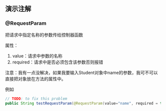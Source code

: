 ## 演示注解

### @RequestParam

把请求中指定名称的参数传给控制器函数

属性：
1. value：请求中参数的名称
2. required：请求中是否必须包含该参数否则报错

注意：我有一点没解决，如果我要输入Student对象中name的参数，我可不可以直接把对象放在方法的属性中。


例如

```Java
// TODO: to fix this problem
public String testRequestParam(@RequestParam(value="name", required = true) Student student){...}
```